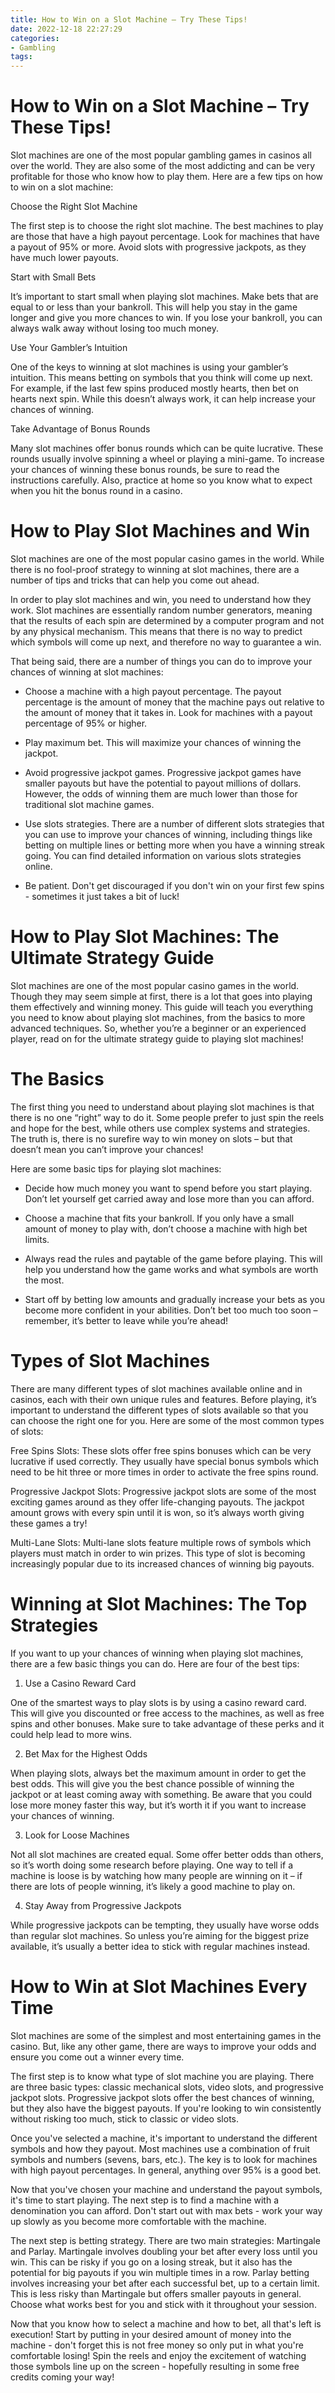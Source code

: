 ```yaml
---
title: How to Win on a Slot Machine – Try These Tips!
date: 2022-12-18 22:27:29
categories:
- Gambling
tags:
---
```



#  How to Win on a Slot Machine – Try These Tips!

Slot machines are one of the most popular gambling games in casinos all over the world. They are also some of the most addicting and can be very profitable for those who know how to play them. Here are a few tips on how to win on a slot machine:

Choose the Right Slot Machine

The first step is to choose the right slot machine. The best machines to play are those that have a high payout percentage. Look for machines that have a payout of 95% or more. Avoid slots with progressive jackpots, as they have much lower payouts.

Start with Small Bets

It’s important to start small when playing slot machines. Make bets that are equal to or less than your bankroll. This will help you stay in the game longer and give you more chances to win. If you lose your bankroll, you can always walk away without losing too much money.

Use Your Gambler’s Intuition

One of the keys to winning at slot machines is using your gambler’s intuition. This means betting on symbols that you think will come up next. For example, if the last few spins produced mostly hearts, then bet on hearts next spin. While this doesn’t always work, it can help increase your chances of winning.

Take Advantage of Bonus Rounds

Many slot machines offer bonus rounds which can be quite lucrative. These rounds usually involve spinning a wheel or playing a mini-game. To increase your chances of winning these bonus rounds, be sure to read the instructions carefully. Also, practice at home so you know what to expect when you hit the bonus round in a casino.

#  How to Play Slot Machines and Win
Slot machines are one of the most popular casino games in the world. While there is no fool-proof strategy to winning at slot machines, there are a number of tips and tricks that can help you come out ahead.

In order to play slot machines and win, you need to understand how they work. Slot machines are essentially random number generators, meaning that the results of each spin are determined by a computer program and not by any physical mechanism. This means that there is no way to predict which symbols will come up next, and therefore no way to guarantee a win.

That being said, there are a number of things you can do to improve your chances of winning at slot machines:

- Choose a machine with a high payout percentage. The payout percentage is the amount of money that the machine pays out relative to the amount of money that it takes in. Look for machines with a payout percentage of 95% or higher.

- Play maximum bet. This will maximize your chances of winning the jackpot.

- Avoid progressive jackpot games. Progressive jackpot games have smaller payouts but have the potential to payout millions of dollars. However, the odds of winning them are much lower than those for traditional slot machine games.

- Use slots strategies. There are a number of different slots strategies that you can use to improve your chances of winning, including things like betting on multiple lines or betting more when you have a winning streak going. You can find detailed information on various slots strategies online.

- Be patient. Don't get discouraged if you don't win on your first few spins - sometimes it just takes a bit of luck!

#  How to Play Slot Machines: The Ultimate Strategy Guide

Slot machines are one of the most popular casino games in the world. Though they may seem simple at first, there is a lot that goes into playing them effectively and winning money. This guide will teach you everything you need to know about playing slot machines, from the basics to more advanced techniques. So, whether you’re a beginner or an experienced player, read on for the ultimate strategy guide to playing slot machines!

# The Basics

The first thing you need to understand about playing slot machines is that there is no one “right” way to do it. Some people prefer to just spin the reels and hope for the best, while others use complex systems and strategies. The truth is, there is no surefire way to win money on slots – but that doesn’t mean you can’t improve your chances!

Here are some basic tips for playing slot machines:

- Decide how much money you want to spend before you start playing. Don’t let yourself get carried away and lose more than you can afford.

- Choose a machine that fits your bankroll. If you only have a small amount of money to play with, don’t choose a machine with high bet limits.

- Always read the rules and paytable of the game before playing. This will help you understand how the game works and what symbols are worth the most.

- Start off by betting low amounts and gradually increase your bets as you become more confident in your abilities. Don’t bet too much too soon – remember, it’s better to leave while you’re ahead!

# Types of Slot Machines

There are many different types of slot machines available online and in casinos, each with their own unique rules and features. Before playing, it’s important to understand the different types of slots available so that you can choose the right one for you. Here are some of the most common types of slots:

 Free Spins Slots: These slots offer free spins bonuses which can be very lucrative if used correctly. They usually have special bonus symbols which need to be hit three or more times in order to activate the free spins round.

 Progressive Jackpot Slots: Progressive jackpot slots are some of the most exciting games around as they offer life-changing payouts. The jackpot amount grows with every spin until it is won, so it’s always worth giving these games a try!

 Multi-Lane Slots: Multi-lane slots feature multiple rows of symbols which players must match in order to win prizes. This type of slot is becoming increasingly popular due to its increased chances of winning big payouts.





#  Winning at Slot Machines: The Top Strategies

If you want to up your chances of winning when playing slot machines, there are a few basic things you can do. Here are four of the best tips:

1. Use a Casino Reward Card

One of the smartest ways to play slots is by using a casino reward card. This will give you discounted or free access to the machines, as well as free spins and other bonuses. Make sure to take advantage of these perks and it could help lead to more wins.

2. Bet Max for the Highest Odds

When playing slots, always bet the maximum amount in order to get the best odds. This will give you the best chance possible of winning the jackpot or at least coming away with something. Be aware that you could lose more money faster this way, but it’s worth it if you want to increase your chances of winning.

3. Look for Loose Machines

Not all slot machines are created equal. Some offer better odds than others, so it’s worth doing some research before playing. One way to tell if a machine is loose is by watching how many people are winning on it – if there are lots of people winning, it’s likely a good machine to play on.

4. Stay Away from Progressive Jackpots

While progressive jackpots can be tempting, they usually have worse odds than regular slot machines. So unless you’re aiming for the biggest prize available, it’s usually a better idea to stick with regular machines instead.

#  How to Win at Slot Machines Every Time

Slot machines are some of the simplest and most entertaining games in the casino. But, like any other game, there are ways to improve your odds and ensure you come out a winner every time.

The first step is to know what type of slot machine you are playing. There are three basic types: classic mechanical slots, video slots, and progressive jackpot slots. Progressive jackpot slots offer the best chances of winning, but they also have the biggest payouts. If you're looking to win consistently without risking too much, stick to classic or video slots.

Once you've selected a machine, it's important to understand the different symbols and how they payout. Most machines use a combination of fruit symbols and numbers (sevens, bars, etc.). The key is to look for machines with high payout percentages. In general, anything over 95% is a good bet.

Now that you've chosen your machine and understand the payout symbols, it's time to start playing. The next step is to find a machine with a denomination you can afford. Don't start out with max bets - work your way up slowly as you become more comfortable with the machine.

The next step is betting strategy. There are two main strategies: Martingale and Parlay. Martingale involves doubling your bet after every loss until you win. This can be risky if you go on a losing streak, but it also has the potential for big payouts if you win multiple times in a row. Parlay betting involves increasing your bet after each successful bet, up to a certain limit. This is less risky than Martingale but offers smaller payouts in general. Choose what works best for you and stick with it throughout your session.

Now that you know how to select a machine and how to bet, all that's left is execution! Start by putting in your desired amount of money into the machine - don't forget this is not free money so only put in what you're comfortable losing! Spin the reels and enjoy the excitement of watching those symbols line up on the screen - hopefully resulting in some free credits coming your way!